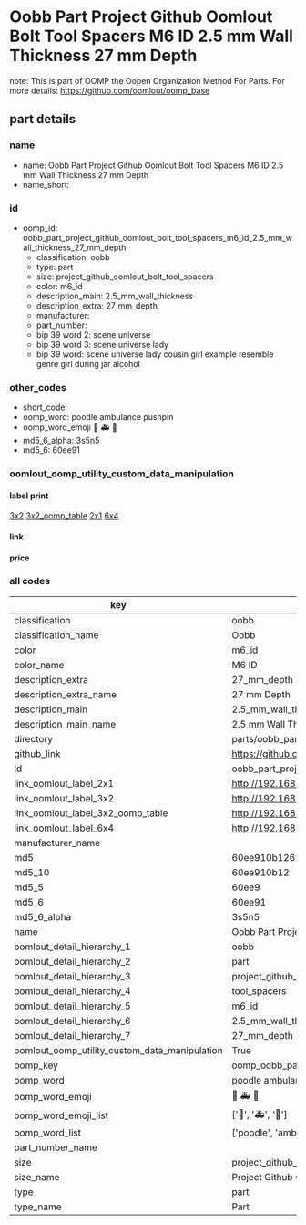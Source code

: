 # Oobb Part Project Github Oomlout Bolt Tool Spacers M6 ID 2.5 mm Wall Thickness 27 mm Depth  

note: This is part of OOMP the Oopen Organization Method For Parts. For more details: https://github.com/oomlout/oomp_base

##  part details
  







### name
* name: Oobb Part Project Github Oomlout Bolt Tool Spacers M6 ID 2.5 mm Wall Thickness 27 mm Depth
* name_short: 
### id
* oomp_id: oobb_part_project_github_oomlout_bolt_tool_spacers_m6_id_2.5_mm_wall_thickness_27_mm_depth
  * classification: oobb
  * type: part
  * size: project_github_oomlout_bolt_tool_spacers
  * color: m6_id
  * description_main: 2.5_mm_wall_thickness
  * description_extra: 27_mm_depth
  * manufacturer: 
  * part_number: 
  * bip 39 word 2: scene universe
  * bip 39 word 3: scene universe lady
  * bip 39 word: scene universe lady cousin girl example resemble genre girl during jar alcohol

### other_codes
* short_code: 
* oomp_word: poodle ambulance pushpin
* oomp_word_emoji :poodle: :ambulance: :pushpin:
* md5_6_alpha: 3s5n5
* md5_6: 60ee91






### oomlout_oomp_utility_custom_data_manipulation
#### label print
[3x2](http://192.168.1.245:1112/?label=oomp%203s5n5)
[3x2_oomp_table](http://192.168.1.108:1112/?label=oomp%203s5n5)
[2x1](http://192.168.1.242:1112/?label=oomp%203s5n5)
[6x4](http://192.168.1.55:1112/?label=oomp%203s5n5)    

#### link

                              

#### price







### all codes 
| key | value |  
| --- | --- |  
| classification | oobb |  
| classification_name | Oobb |  
| color | m6_id |  
| color_name | M6 ID |  
| description_extra | 27_mm_depth |  
| description_extra_name | 27 mm Depth |  
| description_main | 2.5_mm_wall_thickness |  
| description_main_name | 2.5 mm Wall Thickness |  
| directory | parts/oobb_part_project_github_oomlout_bolt_tool_spacers_m6_id_2.5_mm_wall_thickness_27_mm_depth |  
| github_link | https://github.com/oomlout/oomlout_oomp_part_src/tree/main/parts/oobb_part_project_github_oomlout_bolt_tool_spacers_m6_id_2.5_mm_wall_thickness_27_mm_depth |  
| id | oobb_part_project_github_oomlout_bolt_tool_spacers_m6_id_2.5_mm_wall_thickness_27_mm_depth |  
| link_oomlout_label_2x1 | http://192.168.1.242:1112/?label=oomp%203s5n5 |  
| link_oomlout_label_3x2 | http://192.168.1.245:1112/?label=oomp%203s5n5 |  
| link_oomlout_label_3x2_oomp_table | http://192.168.1.108:1112/?label=oomp%203s5n5 |  
| link_oomlout_label_6x4 | http://192.168.1.55:1112/?label=oomp%203s5n5 |  
| manufacturer_name |  |  
| md5 | 60ee910b126116e939b12316f93b7604 |  
| md5_10 | 60ee910b12 |  
| md5_5 | 60ee9 |  
| md5_6 | 60ee91 |  
| md5_6_alpha | 3s5n5 |  
| name | Oobb Part Project Github Oomlout Bolt Tool Spacers M6 ID 2.5 mm Wall Thickness 27 mm Depth |  
| oomlout_detail_hierarchy_1 | oobb |  
| oomlout_detail_hierarchy_2 | part |  
| oomlout_detail_hierarchy_3 | project_github_bolt |  
| oomlout_detail_hierarchy_4 | tool_spacers |  
| oomlout_detail_hierarchy_5 | m6_id |  
| oomlout_detail_hierarchy_6 | 2.5_mm_wall_thickness |  
| oomlout_detail_hierarchy_7 | 27_mm_depth |  
| oomlout_oomp_utility_custom_data_manipulation | True |  
| oomp_key | oomp_oobb_part_project_github_oomlout_bolt_tool_spacers_m6_id_2.5_mm_wall_thickness_27_mm_depth |  
| oomp_word | poodle ambulance pushpin |  
| oomp_word_emoji | :poodle: :ambulance: :pushpin: |  
| oomp_word_emoji_list | [':poodle:', ':ambulance:', ':pushpin:'] |  
| oomp_word_list | ['poodle', 'ambulance', 'pushpin'] |  
| part_number_name |  |  
| size | project_github_oomlout_bolt_tool_spacers |  
| size_name | Project Github Oomlout Bolt Tool Spacers |  
| type | part |  
| type_name | Part |  
